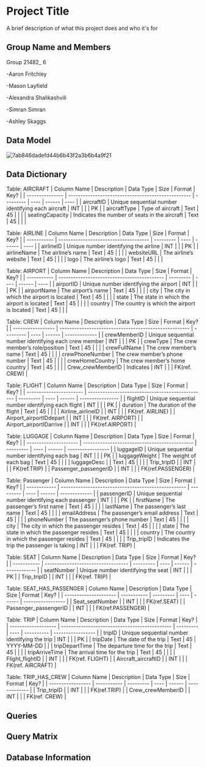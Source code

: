 
# Project Title

A brief description of what this project does and who it's for

## Group Name and Members

Group 21482_ 6

-Aaron Fritchley
 
-Mason Layfield

-Alexandra Shalikashvili

-Simran Simran

-Ashley Skaggs
## Data Model
![7ab846dadefd44b6b43f2a3b6b4a9f21](https://user-images.githubusercontent.com/128408107/228365560-0e42d841-0b02-4c29-a8db-56a5eaabb5d6.jpeg)

## Data Dictionary

Table: AIRCRAFT
| Column Name     | Description                                        | Data Type | Size | Format | Key? |
| --------------- | -------------------------------------------------- | --------- | ---- | ------ | ---- |
| aircraftID      | Unique sequential number identifying each aircraft | INT       |      |        | PK   |
| aircraftType    | Type of aircraft                                   | Text      | 45   |        |      |
| seatingCapacity | Indicates the number of seats in the aircraft      | Text      | 45   |        |      |

Table: AIRLINE
| Column Name | Description                           | Data Type | Size | Format | Key? |
| ----------- | ------------------------------------- | --------- | ---- | ------ | ---- |
| airlineID   | Unique number identifying the airline | INT       |      |        | PK   |
| airlineName | The airline’s name                    | Text      | 45   |        |      |
| websiteURL  | The airline’s website                 | Text      | 45   |        |      |
| logo        | The airline’s logo                    | Text      | 45   |        |      |

Table: AIRPORT
| Column Name | Description                                 | Data Type | Size | Format | Key? |
| ----------- | ------------------------------------------- | --------- | ---- | ------ | ---- |
| airportID   | Unique number identifying the airport       | INT       |      |        | PK   |
| airportName | The airport’s name                          | Text      | 45   |        |      |
| city        | The city in which the airport is located    | Text      | 45   |        |      |
| state       | The state in which the airport is located   | Text      | 45   |        |      |
| country     | The country is which the airport is located | Text      | 45   |        |      |

Table: CREW
| Column Name       | Description                                           | Data Type | Size | Format | Key?          |
| ----------------- | ----------------------------------------------------- | --------- | ---- | ------ | ------------- |
| crewMemberID      | Unique sequential number identifying each crew member | INT       |      |        | PK            |
| crewType          | The crew member’s role/position                       | Text      | 45   |        |               |
| crewFullName      | The crew member’s name                                | Text      | 45   |        |               |
| crewPhoneNumber   | The crew member’s phone number                        | Text      | 45   |        |               |
| crewHomeCountry   | The crew member’s home country                        | Text      | 45   |        |               |
| Crew_crewMemberID | Indicates                                             | INT      |      |        | FK(ref. CREW) |

Table: FLIGHT
| Column Name             | Description                                      | Data Type | Size | Format | Key?             |
| ----------------------- | ------------------------------------------------ | --------- | ---- | ------ | ---------------- |
| flightID                | Unique sequential number identifying each flight | INT       |      |        | PK               |
| duration                | The duration of the flight                       | Text      | 45   |        |                  |
| Airline_airlineID       |                                                  | INT       |      |        | FK(ref. AIRLINE) |
| Airport_airportIDdepart |                                                  | INT       |      |        | FK(ref. AIRPORT) |
| Airport_airportIDarrive |                                                  | INT       |      |        | FK(ref.AIRPORT)  |

Table: LUGGAGE
| Column Name           | Description                                   | Data Type | Size | Format | Key?              |
| --------------------- | --------------------------------------------- | --------- | ---- | ------ | ----------------- |
| luggageID             | Unique sequential number identifying each bag | INT       |      |        | PK                |
| luggageWeight         | The weight of each bag                        | Text      | 45   |        |                   |
| luggageDesc           |                                               | Text      | 45   |        |                   |
| Trip_tripID           |                                               | INT       |      |        | FK(ref.TRIP)      |
| Passenger_passengerID |                                               | INT       |      |        | FK(ref.PASSENGER) |

Table: Passenger
| Column Name  | Description                                         | Data Type | Size | Format | Key?          |
| ------------ | --------------------------------------------------- | --------- | ---- | ------ | ------------- |
| passengerID  | Unique sequential number identifying each passenger | INT       |      |        | PK            |
| firstName    | The passenger’s first name                          | Text      | 45   |        |               |
| lastName     | The passenger’s last name                           | Text      | 45   |        |               |
| emailAddress | The passenger’s email address                       | Text      | 45   |        |               |
| phoneNumber  | The passenger’s phone number                        | Text      | 45   |        |               |
| city         | The city in which the passenger resides             | Text      | 45   |        |               |
| state        | The state in which the passenger resides            | Text      | 45   |        |               |
| country      | The country in which the passenger resides          | Text      | 45   |        |               |
| Trip_tripID  | Indicates the trip the passenger is taking          | INT       |      |        | FK(ref. TRIP) |

Table: SEAT 
| Column Name | Description                        | Data Type | Size | Format | Key?          |
| ----------- | ---------------------------------- | --------- | ---- | ------ | ------------- |
| seatNumber  | Unique number identifying the seat | INT       |      |        | PK            |
| Trip_tripID |                                    | INT       |      |        | FK(ref. TRIP) |

Table: SEAT_HAS_PASSENGER
| Column Name           | Description | Data Type | Size | Format | Key?              |
| --------------------- | ----------- | --------- | ---- | ------ | ----------------- |
| Seat_seatNumber       |             | INT       |      |        | FK(ref.SEAT)      |
| Passenger_passengerID |             | INT       |      |        | FK(ref.PASSENGER) |

Table: TRIP 
| Column Name         | Description                                   | Data Type | Size | Format     | Key?              |
| ------------------- | --------------------------------------------- | --------- | ---- | ---------- | ----------------- |
| tripID              | Unique sequential number identifying the trip | INT       |      |            | PK                |
| tripDate            | The date of the trip                          | Text      | 45   | YYYY-MM-DD |                   |
| tripDepartTime      | The departure time for the trip               | Text      | 45   |            |                   |
| tripArriveTime      | The arrival time for the trip                 | Text      | 45   |            |                   |
| Flight_flightID     |                                               | INT       |      |            | FK(ref. FLIGHT)   |
| Aircraft_aircraftID |                                               | INT       |      |            | FK(ref. AIRCRAFT) |

Table: TRIP_HAS_CREW
| Column Name       | Description | Data Type | Size | Format | Key?          |
| ----------------- | ----------- | --------- | ---- | ------ | ------------- |
| Trip_tripID       |             | INT       |      |        | FK(ref.TRIP)  |
| Crew_crewMemberID |             | INT       |      |        | FK(ref. CREW) |

## Queries

## Query Matrix

## Database Information
